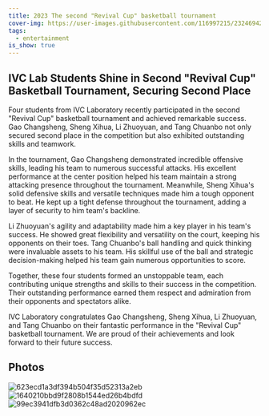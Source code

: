```yaml
---
title: 2023 The second "Revival Cup" basketball tournament
cover-img: https://user-images.githubusercontent.com/116997215/232469423-8c9ee4d8-3b16-4aa7-a7f3-f99a547ea3a3.jpg
tags:
  - entertainment
is_show: true
---
```



## IVC Lab Students Shine in Second "Revival Cup" Basketball Tournament, Securing Second Place


Four students from IVC Laboratory recently participated in the second "Revival Cup" basketball tournament and achieved remarkable success. Gao Changsheng, Sheng Xihua, Li Zhuoyuan, and Tang Chuanbo not only secured second place in the competition but also exhibited outstanding skills and teamwork.

In the tournament, Gao Changsheng demonstrated incredible offensive skills, leading his team to numerous successful attacks. His excellent performance at the center position helped his team maintain a strong attacking presence throughout the tournament. Meanwhile, Sheng Xihua's solid defensive skills and versatile techniques made him a tough opponent to beat. He kept up a tight defense throughout the tournament, adding a layer of security to him team's backline.

Li Zhuoyuan's agility and adaptability made him a key player in his team's success. He showed great flexibility and versatility on the court, keeping his opponents on their toes. Tang Chuanbo's ball handling and quick thinking were invaluable assets to his team. His skillful use of the ball and strategic decision-making helped his team gain numerous opportunities to score.

Together, these four students formed an unstoppable team, each contributing unique strengths and skills to their success in the competition. Their outstanding performance earned them respect and admiration from their opponents and spectators alike.

IVC Laboratory congratulates Gao Changsheng, Sheng Xihua, Li Zhuoyuan, and Tang Chuanbo on their fantastic performance in the "Revival Cup" basketball tournament. We are proud of their achievements and look forward to their future success.

## Photos

![623ecd1a3df394b504f35d52313a2eb](https://user-images.githubusercontent.com/116997215/232469412-d3697509-13fe-4bfa-a32e-d30a42385bb4.jpg)
![1640210bbd9f2808b1544ed26b4bdfd](https://user-images.githubusercontent.com/116997215/232469418-aa0782ae-969f-4ac7-9c27-f6e42b50033d.jpg)
![99ec3941dfb3d0362c48ad2020962ec](https://user-images.githubusercontent.com/116997215/232469404-ebf16179-51d9-4372-b8e8-fea3ceac2645.jpg)
